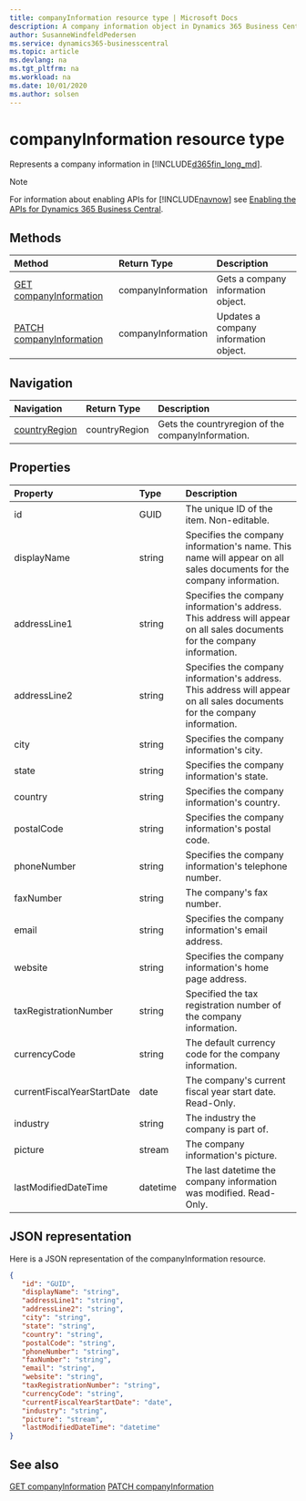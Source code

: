 ```yaml
---
title: companyInformation resource type | Microsoft Docs
description: A company information object in Dynamics 365 Business Central.
author: SusanneWindfeldPedersen
ms.service: dynamics365-businesscentral
ms.topic: article
ms.devlang: na
ms.tgt_pltfrm: na
ms.workload: na
ms.date: 10/01/2020
ms.author: solsen
---
```


# companyInformation resource type
Represents a company information in [!INCLUDE[d365fin_long_md](../../includes/d365fin_long_md.md)].

> [!NOTE]  
> For information about enabling APIs for [!INCLUDE[navnow](../../includes/navnow_md.md)] see [Enabling the APIs for Dynamics 365 Business Central](../enabling-apis-for-dynamics-nav.md).

## Methods
| Method | Return Type|Description |
|:--------------------|:-----------|:-------------------------|
|[GET companyInformation](../api/dynamics_companyInformation_Get.md)|companyInformation|Gets a company information object.|
|[PATCH companyInformation](../api/dynamics_companyInformation_Update.md)|companyInformation|Updates a company information object.|




## Navigation

| Navigation |Return Type| Description |    
|:----------|:----------|:-----------------|
|[countryRegion](../resources/dynamics_countryregion.md)|countryRegion |Gets the countryregion of the companyInformation.|


## Properties

| Property           | Type   |Description     |
|:-------------------|:-------|:---------------|
|id|GUID|The unique ID of the item. Non-editable.|
|displayName|string|Specifies the company information's name. This name will appear on all sales documents for the company information.|
|addressLine1|string|Specifies the company information's address. This address will appear on all sales documents for the company information.|
|addressLine2|string|Specifies the company information's address. This address will appear on all sales documents for the company information.|
|city|string|Specifies the company information's city.|
|state|string|Specifies the company information's state.|
|country|string|Specifies the company information's country.|
|postalCode|string|Specifies the company information's postal code.|
|phoneNumber|string|Specifies the company information's telephone number.|
|faxNumber|string|The company's fax number.   |
|email|string|Specifies the company information's email address.|
|website|string|Specifies the company information's home page address.|
|taxRegistrationNumber|string|Specified the tax registration number of the company information.|
|currencyCode|string|The default currency code for the company information.|
|currentFiscalYearStartDate|date|The company's current fiscal year start date. Read-Only.|
|industry|string|The industry the company is part of.|
|picture|stream|The company information's picture.|
|lastModifiedDateTime|datetime|The last datetime the company information was modified. Read-Only.|


## JSON representation

Here is a JSON representation of the companyInformation resource.


```json
{
   "id": "GUID",
   "displayName": "string",
   "addressLine1": "string",
   "addressLine2": "string",
   "city": "string",
   "state": "string",
   "country": "string",
   "postalCode": "string",
   "phoneNumber": "string",
   "faxNumber": "string",
   "email": "string",
   "website": "string",
   "taxRegistrationNumber": "string",
   "currencyCode": "string",
   "currentFiscalYearStartDate": "date",
   "industry": "string",
   "picture": "stream",
   "lastModifiedDateTime": "datetime"
}
```
## See also

[GET companyInformation](../api/dynamics_companyInformation_Get.md)
[PATCH companyInformation](../api/dynamics_companyInformation_Update.md)

